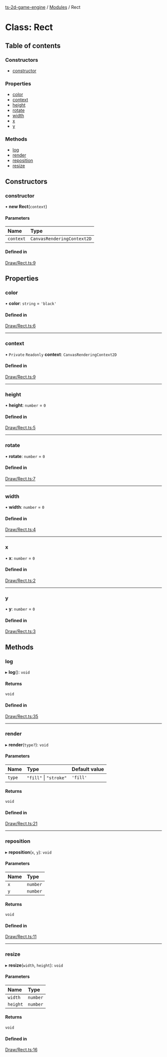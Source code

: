 [ts-2d-game-engine](../README.md) / [Modules](../modules.md) / Rect

# Class: Rect

## Table of contents

### Constructors

- [constructor](Rect.md#constructor)

### Properties

- [color](Rect.md#color)
- [context](Rect.md#context)
- [height](Rect.md#height)
- [rotate](Rect.md#rotate)
- [width](Rect.md#width)
- [x](Rect.md#x)
- [y](Rect.md#y)

### Methods

- [log](Rect.md#log)
- [render](Rect.md#render)
- [reposition](Rect.md#reposition)
- [resize](Rect.md#resize)

## Constructors

### constructor

• **new Rect**(`context`)

#### Parameters

| Name | Type |
| :------ | :------ |
| `context` | `CanvasRenderingContext2D` |

#### Defined in

[Draw/Rect.ts:9](https://github.com/Isaque-Claudino-dos-Santos/ts-game-script/blob/b1bfb21/src/Draw/Rect.ts#L9)

## Properties

### color

• **color**: `string` = `'black'`

#### Defined in

[Draw/Rect.ts:6](https://github.com/Isaque-Claudino-dos-Santos/ts-game-script/blob/b1bfb21/src/Draw/Rect.ts#L6)

___

### context

• `Private` `Readonly` **context**: `CanvasRenderingContext2D`

#### Defined in

[Draw/Rect.ts:9](https://github.com/Isaque-Claudino-dos-Santos/ts-game-script/blob/b1bfb21/src/Draw/Rect.ts#L9)

___

### height

• **height**: `number` = `0`

#### Defined in

[Draw/Rect.ts:5](https://github.com/Isaque-Claudino-dos-Santos/ts-game-script/blob/b1bfb21/src/Draw/Rect.ts#L5)

___

### rotate

• **rotate**: `number` = `0`

#### Defined in

[Draw/Rect.ts:7](https://github.com/Isaque-Claudino-dos-Santos/ts-game-script/blob/b1bfb21/src/Draw/Rect.ts#L7)

___

### width

• **width**: `number` = `0`

#### Defined in

[Draw/Rect.ts:4](https://github.com/Isaque-Claudino-dos-Santos/ts-game-script/blob/b1bfb21/src/Draw/Rect.ts#L4)

___

### x

• **x**: `number` = `0`

#### Defined in

[Draw/Rect.ts:2](https://github.com/Isaque-Claudino-dos-Santos/ts-game-script/blob/b1bfb21/src/Draw/Rect.ts#L2)

___

### y

• **y**: `number` = `0`

#### Defined in

[Draw/Rect.ts:3](https://github.com/Isaque-Claudino-dos-Santos/ts-game-script/blob/b1bfb21/src/Draw/Rect.ts#L3)

## Methods

### log

▸ **log**(): `void`

#### Returns

`void`

#### Defined in

[Draw/Rect.ts:35](https://github.com/Isaque-Claudino-dos-Santos/ts-game-script/blob/b1bfb21/src/Draw/Rect.ts#L35)

___

### render

▸ **render**(`type?`): `void`

#### Parameters

| Name | Type | Default value |
| :------ | :------ | :------ |
| `type` | ``"fill"`` \| ``"stroke"`` | `'fill'` |

#### Returns

`void`

#### Defined in

[Draw/Rect.ts:21](https://github.com/Isaque-Claudino-dos-Santos/ts-game-script/blob/b1bfb21/src/Draw/Rect.ts#L21)

___

### reposition

▸ **reposition**(`x`, `y`): `void`

#### Parameters

| Name | Type |
| :------ | :------ |
| `x` | `number` |
| `y` | `number` |

#### Returns

`void`

#### Defined in

[Draw/Rect.ts:11](https://github.com/Isaque-Claudino-dos-Santos/ts-game-script/blob/b1bfb21/src/Draw/Rect.ts#L11)

___

### resize

▸ **resize**(`width`, `height`): `void`

#### Parameters

| Name | Type |
| :------ | :------ |
| `width` | `number` |
| `height` | `number` |

#### Returns

`void`

#### Defined in

[Draw/Rect.ts:16](https://github.com/Isaque-Claudino-dos-Santos/ts-game-script/blob/b1bfb21/src/Draw/Rect.ts#L16)
